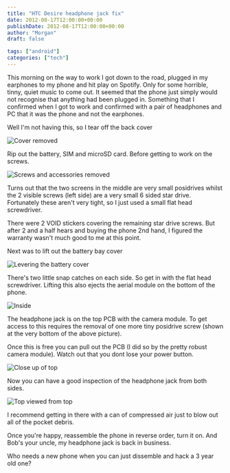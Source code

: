 ```yaml
---
title: "HTC Desire headphone jack fix"
date: 2012-08-17T12:00:00+00:00
publishDate: 2012-08-17T12:00:00+00:00
author: "Morgan"
draft: false

tags: ["android"]
categories: ["tech"]
---
```


This morning on the way to work I got down to the road, plugged in my earphones to my phone and hit play on Spotify. Only for some horrible, tinny, quiet music to come out. It seemed that the phone just simply would not recognise that anything had been plugged in. Something that I confirmed when I got to work and confirmed with a pair of headphones and PC that it was the phone and not the earphones.

Well I'm not having this, so I tear off the back cover

![Cover removed](assets/img/2012/201208_01.jpg)

Rip out the battery, SIM and microSD card. Before getting to work on the screws.

![Screws and accessories removed](assets/img/2012/201208_02.jpg)

Turns out that the two screens in the middle are very small posidrives whilst the 2 visible screws (left side) are a very small 6 sided star drive. Fortunately these aren't very tight, so I just used a small flat head screwdriver.

There were 2 VOID stickers covering the remaining star drive screws. But after 2 and a half hears and buying the phone 2nd hand, I figured the warranty wasn't much good to me at this point.

Next was to lift out the battery bay cover

![Levering the battery cover](assets/img/2012/201208_03.jpg)

There's two little snap catches on each side. So get in with the flat head screwdriver. Lifting this also ejects the aerial module on the bottom of the phone.

![Inside](assets/img/2012/201208_04.jpg)

The headphone jack is on the top PCB with the camera module. To get access to this requires the removal of one more tiny posidrive screw (shown at the very bottom of the above picture).

Once this is free you can pull out the PCB (I did so by the pretty robust camera module). Watch out that you dont lose your power button.

![Close up of top](assets/img/2012/201208_05.jpg)

Now you can have a good inspection of the headphone jack from both sides.

![Top viewed from top](assets/img/2012/201208_06.jpg)

I recommend getting in there with a can of compressed air just to blow out all of the pocket debris.

Once you're happy, reassemble the phone in reverse order, turn it on. And Bob's your uncle, my headphone jack is back in business.

Who needs a new phone when you can just dissemble and hack a 3 year old one?
